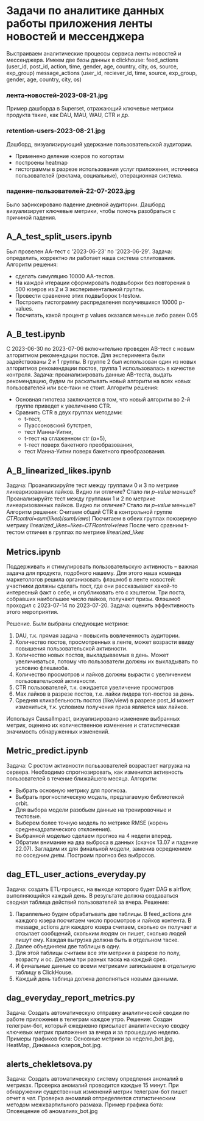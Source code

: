 # Задачи по аналитике данных работы приложения ленты новостей и мессенджера
Выстраиваем аналитические процессы сервиса ленты новостей и мессенджера.
Имеем две базы данных в clickhouse: 
feed_actions (user_id, post_id, action, time, gender, age, country, city, os, source, exp_group)
message_actions (user_id, reciever_id, time, source, exp_group, gender, age, country, city, os)

### лента-новостей-2023-08-21.jpg
Пример дашборда в Superset, отражающий ключевые метрики продукта такие, как DAU, MAU, WAU, CTR и др.

### retention-users-2023-08-21.jpg
Дашборд, визуализирующий удержание пользовательской аудитории. 
* Применено деление юзеров по когортам
* построены heatmap
* гистограммы в разрезе использования услуг приложения, источника пользователей (реклама, социальные), операционная система.

### падение-пользователей-22-07-2023.jpg
Было зафиксировано падение дневной аудитории. Дашборд визуализирует ключевые метрики, чтобы помочь разобраться с причиной падения.

## A_A_test_split_users.ipynb
Был провелен АА-тест с '2023-06-23' по '2023-06-29'. 
Задача: определить, корректно ли работает наша система сплитования.
Алгоритм решения: 
* сделать симуляцию 10000 АА-тестов. 
* На каждой итерации сформировать подвыборки без повторения в 500 юзеров из 2 и 3 экспериментальной группы. 
* Провести сравнение этих подвыборок t-testом.
* Построить гистограмму распределения получившихся 10000 p-values.
* Посчитать, какой процент p values оказался меньше либо равен 0.05

## A_B_test.ipynb
С 2023-06-30 по 2023-07-06 включительно проведен АB-тест c новым алгоритмом рекомендации постов. Для эксперимента были задействованы 2 и 1 группы.
В группе 2 был использован один из новых алгоритмов рекомендации постов, группа 1 использовалась в качестве контроля.
Задача: проанализировать данные АB-теста, выдать рекомендацию, будем ли раскатывать новый алгоритм на всех новых пользователей или все-таки не стоит.
Алгоритм решения:
* Основная гипотеза заключается в том, что новый алгоритм во 2-й группе приведет к увеличению CTR.
* Сравнить CTR в двух группах методами:
	- t-тест, 
	- Пуассоновский бутстреп, 
	- тест Манна-Уитни, 
	- t-тест на сглаженном ctr (α=5),
	- t-тест поверх бакетного преобразования,
	- тест Манна-Уитни поверх бакетного преобразования.

## A_B_linearized_likes.ipynb
Задача:
Проанализируйте тест между группами 0 и 3 по метрике линеаризованных лайков. Видно ли отличие? Стало ли 𝑝−𝑣𝑎𝑙𝑢𝑒 меньше?
Проанализируйте тест между группами 1 и 2 по метрике линеаризованных лайков. Видно ли отличие? Стало ли 𝑝−𝑣𝑎𝑙𝑢𝑒 меньше?
Алгоритм решения:
Считаем общий CTR в контрольной группе 𝐶𝑇𝑅𝑐𝑜𝑛𝑡𝑟𝑜𝑙=𝑠𝑢𝑚(𝑙𝑖𝑘𝑒𝑠)/𝑠𝑢𝑚(𝑣𝑖𝑒𝑤𝑠)
Посчитаем в обеих группах поюзерную метрику 𝑙𝑖𝑛𝑒𝑎𝑟𝑖𝑧𝑒𝑑_𝑙𝑖𝑘𝑒𝑠=𝑙𝑖𝑘𝑒𝑠−𝐶𝑇𝑅𝑐𝑜𝑛𝑡𝑟𝑜𝑙∗𝑣𝑖𝑒𝑤𝑠
После чего сравним t-тестом отличия в группах по метрике 𝑙𝑖𝑛𝑒𝑎𝑟𝑖𝑧𝑒𝑑_𝑙𝑖𝑘𝑒𝑠

## Metrics.ipynb
Поддерживать и стимулировать пользовательскую активность – важная задача для продукта, подобного нашему. Для этого наша команда маркетологов решила организовать флэшмоб в ленте новостей: участники должны сделать пост, где они рассказывают какой-то интересный факт о себе, и опубликовать его с хэштегом. Три поста, собравших наибольшее число лайков, получают призы.
Флэшмоб проходил с 2023-07-14 по 2023-07-20. 
Задача: оценить эффективность этого мероприятия.

Решение. Были выбраны следующие метрики:
1) DAU, т.к. прямая задача - повысить вовлеченность аудитории. 
2) Количество постов, просмотренных в ленте, может возрасти ввиду повышения пользовательской активности.
3) Количество новых постов, выкладываемых в день. Может увеличиваться, потому что пользователи должны их выкладывать по условию флешмоба.
4) Количество просмотров и лайков должны вырасти с увеличением пользовательской активности.
5) CTR пользователей, т.к. ожидается увеличение просмотров
6) Мах лайков в разрезе постов, т.е. лайки лидера топ-постов за день.
7) Средняя кликабельность постов (like/view) в разрезе post_id может измениться, т.к. условием получения приза является мах лайков.

Используя CausalImpact, визуализировано изменение выбранных метрик, оценено их количественное изменение и статистическая значимость обнаруженных изменений.

## Metric_predict.ipynb
Задача: С ростом активности полььзователей возрастает нагрузка на сервера. Необходимо спрогнозировать, как изменится активность пользователей в течение ближайшего месяца.
Алгоритм: 
* Выбрать основную метрику для прогноза. 
* Выбрать прогностическую модель, предлагаемую библиотекой orbit.
* Для выбора модели разобьем данные на тренировочные и тестовые.
* Выберем более точную модель по метрике RMSE (корень среднекадратического отклонения).
* Выбранной моделью сделаем прогноз на 4 недели вперед.
* Обратим внимание на два выброса в данных (скачок 13.07 и падение 22.07). Загладим их для финальной модели, заменив осреднением по соседним дням. Построим прогноз без выбросов.

## dag_ETL_user_actions_everyday.py
Задача: создать ETL-процесс, на выходе которого будет DAG в airflow, выполняющийся каждый день. В результате должна создаваться сводная таблица действий пользователей за вчера.
Решение:
1. Параллельно будем обрабатывать две таблицы. В feed_actions для каждого юзера посчитаем число просмотров и лайков контента. В message_actions для каждого юзера считаем, сколько он получает и отсылает сообщений, скольким людям он пишет, сколько людей пишут ему. Каждая выгрузка должна быть в отдельном таске.
2. Далее объединяем две таблицы в одну.
3. Для этой таблицы считаем все эти метрики в разрезе по полу, возрасту и ос. Делаем три разных таска на каждый срез.
4. И финальные данные со всеми метриками записываем в отдельную таблицу в ClickHouse.
5. Каждый день таблица должна дополняться новыми данными. 

## dag_everyday_report_metrics.py
Задача: Создать автоматическую отправку аналитической сводки по работе приложения в телеграм каждое утро.
Решение: 
Создан телеграм-бот, который ежедневно присылает аналитическую сводку ключевых метрик приложения за вчера и за прошедшую неделю.
Примеры графиков бота: Основные метрики за неделю_bot.jpg, HeatMap, Динамика юзеров_bot.jpg.

## alerts_chekletsova.py
Задача: Создать автоматическую систему опредления аномалий в метриках. 
Проверка аномалий проводится каждые 15 минут. При обнаружении существенных изменений метрик телеграм-бот пишет отчет в чат.
Проверка аномалий отпределяется статистическим методом межквартильного размаха.
Пример графика бота: Оповещение об аномалиях_bot.jpg

